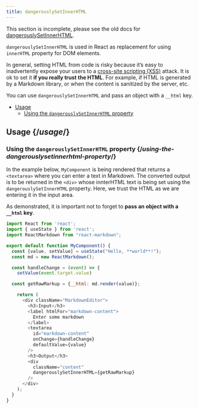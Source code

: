 ```yaml
---
title: dangerouslySetInnerHTML
---
```


<Wip>

This section is incomplete, please see the old docs for [dangerouslySetInnerHTML](https://reactjs.org/docs/dom-elements.html#dangerouslysetinnerhtml).

</Wip>

<Intro>

`dangerouslySetInnerHTML` is used in React as replacement for using `innerHTML` property for DOM elements.

</Intro>

<Note>

In general, setting HTML from code is risky because it’s easy to inadvertently expose your users to a [cross-site scripting (XSS)](https://en.wikipedia.org/wiki/Cross-site_scripting) attack. It is ok to set it **if you really trust the HTML**. For example, if HTML is generated by a Markdown library, or when the content is sanitized by the server, etc.


You can use `dangerouslySetInnerHTML` and pass an object with a `__html` key.

</Note>

- [Usage](#usage)
  - [Using the `dangerouslySetInnerHTML` property](#using-the-dangerouslysetinnerhtml-property)

## Usage {/*usage*/}

### Using the `dangerouslySetInnerHTML` property {/*using-the-dangerouslysetinnerhtml-property*/}

In the example below, `MyComponent` is being rendered that returns a `<textarea>` where you can enter a text in Markdown. The converted output is to be returned in the `<div>` whose innterHTML text is being set using the `dangerouslySetInnerHTML` property. Here, we trust the HTML as we are entering it in the input area.

As demonstrated, it is important not to forget to **pass an object with a `__html` key**.

<Sandpack>

``` js App.js
import React from 'react';
import { useState } from 'react';
import ReactMarkdown from "react-markdown";

export default function MyComponent() {
  const [value, setValue] = useState("Hello, **world**!");
  const md = new ReactMarkdown();

  const handleChange = (event) => {
    setValue(event.target.value)

  const getRawMarkup = {__html: md.render(value)};

    return (
      <div className="MarkdownEditor">
        <h3>Input</h3>
        <label htmlFor="markdown-content">
          Enter some markdown
        </label>
        <textarea
          id="markdown-content"
          onChange={handleChange}
          defaultValue={value}
        />
        <h3>Output</h3>
        <div
          className="content"
          dangerouslySetInnerHTML={getRawMarkup}
        />
      </div>
    );
  }
}

```

</Sandpack>
